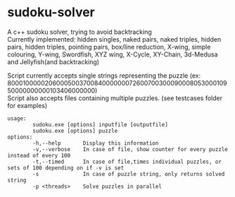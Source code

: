 # sudoku-solver
A c++ sudoku solver, trying to avoid backtracking  
Currently implemented: hidden singles, naked pairs, naked triples, hidden pairs, hidden triples, pointing pairs, box/line reduction, X-wing, simple colouring, Y-wing, Swordfish, XYZ wing, X-Cycle, XY-Chain, 3d-Medusa and Jellyfish(and backtracking)  
  
Script currently accepts single strings representing the puzzle (ex: 800010000020600050037008400000007260070030009000805300010950000000000103406000000)  
Script also accepts files containing multiple puzzles. (see testcases folder for examples)

```
usage:  
        sudoku.exe [options] inputfile [outputfile]  
        sudoku.exe [options] puzzle  
options:  
        -h,--help       Display this information  
        -v,--verbose    In case of file, show counter for every puzzle instead of every 100  
        -t,--timed      In case of file,times individual puzzles, or sets of 100 depending on if -v is set  
        -s              In case of puzzle string, only returns solved string  
        -p <threads>    Solve puzzles in parallel
```
